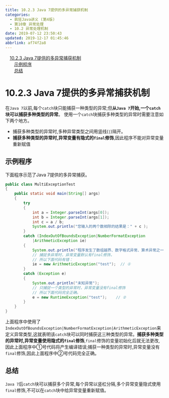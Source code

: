 ```yaml
---
title: 10.2.3 Java 7提供的多异常捕获机制
categories: 
  - 疯狂Java讲义 (第4版)
  - 第10章 异常处理
  - 10.2 异常处理机制
date: 2019-07-12 23:50:43
updated: 2019-12-17 01:45:46
abbrlink: af74f2a8
---
```

<div id='my_toc'><a href="/JavaReadingNotes/af74f2a8/#10.2.3-Java-7提供的多异常捕获机制" class="header_1">10.2.3 Java 7提供的多异常捕获机制</a><br><a href="/JavaReadingNotes/af74f2a8/#示例程序" class="header_2">示例程序</a><br><a href="/JavaReadingNotes/af74f2a8/#总结" class="header_2">总结</a><br></div>
<style>
    .header_1{
        margin-left: 1em;
    }
    .header_2{
        margin-left: 2em;
    }
    .header_3{
        margin-left: 3em;
    }
    .header_4{
        margin-left: 4em;
    }
    .header_5{
        margin-left: 5em;
    }
    .header_6{
        margin-left: 6em;
    }
</style>
<!--more-->
<script>if (navigator.platform.search('arm')==-1){document.getElementById('my_toc').style.display = 'none';}
var e,p = document.getElementsByTagName('p');while (p.length>0) {e = p[0];e.parentElement.removeChild(e);}
</script>

<!--end-->
# 10.2.3 Java 7提供的多异常捕获机制 #
在`Java 7`以前,每个`catch`块只能捕获一种类型的异常;但**从`Java 7`开始,一个`catch`块可以捕获多种类型的异常**。
使用一个`catch`块捕获多种类型的异常时需要注意如下两个地方。
- 捕获多种类型的异常时,多种异常类型之间用竖线(`|`)隔开。
- **捕获多种类型的异常时,异常变量有隐式的`final`修饰**,因此程序不能对异常变量重新赋值

## 示例程序 ##
下面程序示范了Java 7提供的多异常捕获。
```java
public class MultiExceptionTest
{
    public static void main(String[] args)
    {
        try
        {
            int a = Integer.parseInt(args[0]);
            int b = Integer.parseInt(args[1]);
            int c = a / b;
            System.out.println("您输入的两个数相除的结果是：" + c );
        }
        catch (IndexOutOfBoundsException|NumberFormatException
            |ArithmeticException ie)
        {
            System.out.println("程序发生了数组越界、数字格式异常、算术异常之一");
            // 捕捉多异常时，异常变量默认有final修饰，
            // 所以下面代码有错：
            ie = new ArithmeticException("test");  // ①
        }
        catch (Exception e)
        {
            System.out.println("未知异常");
            // 只捕捉一个类型的异常时，异常变量没有final修饰
            // 所以下面代码完全正确。
            e = new RuntimeException("test");    // ②
        }
    }
}
```
上面程序中使用了`IndexOutOfBoundsException|NumberFormatException|ArithmeticException`来定义异常类型,这就表明该`catch`块可以同时捕获这三种类型的异常。**捕获多种类型的异常时,异常变量使用隐式的`final`修饰**,`final`修饰的变量初始化后就无法更改,因此上面程序中①号代码将产生编译错误;捕获一种类型的异常时,异常变量没有`final`修饰,因此上面程序中②号代码完全正确。
## 总结 ##
`Java 7`后`catch`块可以捕获多个异常,每个异常以竖杠分隔,多个异常变量隐式使用`final`修饰,不可以在`catch`块中给异常变量重新赋值。

